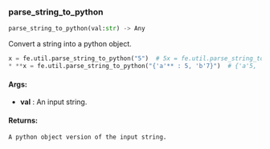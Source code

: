 

### parse_string_to_python
```python
parse_string_to_python(val:str) -> Any
```
Convert a string into a python object.
```python
x = fe.util.parse_string_to_python("5")  # 5x = fe.util.parse_string_to_python("[5, 4, 0.3]")  # [5, 4, 0.3]
* **x = fe.util.parse_string_to_python("{'a'** : 5, 'b'7}")  # {'a'5, 'b'7}
```

#### Args:

* **val** :  An input string.

#### Returns:
    A python object version of the input string.